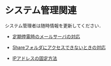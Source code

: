 # システム管理関連

システム管理者は随時情報を更新してください．

- [定期停電時のメールサーバの対応](https://github.com/Shimamura-Lab-SU/Sharing-Knowledge-Database/blob/master/sys_ad/teiden.md)

- [Shareフォルダにアクセスできないときの対応](https://github.com/Shimamura-Lab-SU/Sharing-Knowledge-Database/blob/master/sys_ad/share_folder.md)

- [IPアドレスの固定方法](https://github.com/Shimamura-Lab-SU/Sharing-Knowledge-Database/blob/master/sys_ad/ip.md)
